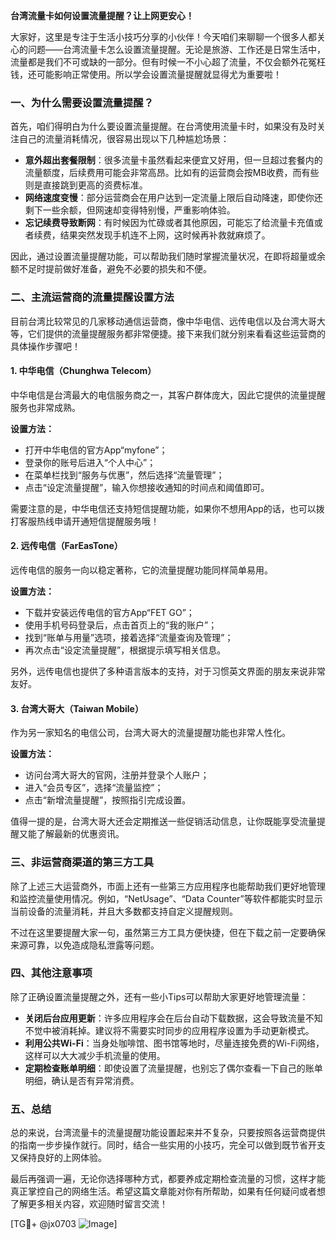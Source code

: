 **台湾流量卡如何设置流量提醒？让上网更安心！**

大家好，这里是专注于生活小技巧分享的小伙伴！今天咱们来聊聊一个很多人都关心的问题——台湾流量卡怎么设置流量提醒。无论是旅游、工作还是日常生活中，流量都是我们不可或缺的一部分。但有时候一不小心超了流量，不仅会额外花冤枉钱，还可能影响正常使用。所以学会设置流量提醒就显得尤为重要啦！

### 一、为什么需要设置流量提醒？

首先，咱们得明白为什么要设置流量提醒。在台湾使用流量卡时，如果没有及时关注自己的流量消耗情况，很容易出现以下几种尴尬场景：

- **意外超出套餐限制**：很多流量卡虽然看起来便宜又好用，但一旦超过套餐内的流量额度，后续费用可能会非常高昂。比如有的运营商会按MB收费，而有些则是直接跳到更高的资费标准。
- **网络速度变慢**：部分运营商会在用户达到一定流量上限后自动降速，即使你还剩下一些余额，但网速却变得特别慢，严重影响体验。
- **忘记续费导致断网**：有时候因为忙碌或者其他原因，可能忘了给流量卡充值或者续费，结果突然发现手机连不上网，这时候再补救就麻烦了。

因此，通过设置流量提醒功能，可以帮助我们随时掌握流量状况，在即将超量或余额不足时提前做好准备，避免不必要的损失和不便。

### 二、主流运营商的流量提醒设置方法

目前台湾比较常见的几家移动通信运营商，像中华电信、远传电信以及台湾大哥大等，它们提供的流量提醒服务都非常便捷。接下来我们就分别来看看这些运营商的具体操作步骤吧！

#### 1. 中华电信（Chunghwa Telecom）

中华电信是台湾最大的电信服务商之一，其客户群体庞大，因此它提供的流量提醒服务也非常成熟。

**设置方法：**
- 打开中华电信的官方App“myfone”；
- 登录你的账号后进入“个人中心”；
- 在菜单栏找到“服务与优惠”，然后选择“流量管理”；
- 点击“设定流量提醒”，输入你想接收通知的时间点和阈值即可。

需要注意的是，中华电信还支持短信提醒功能，如果你不想用App的话，也可以拨打客服热线申请开通短信提醒服务哦！

#### 2. 远传电信（FarEasTone）

远传电信的服务一向以稳定著称，它的流量提醒功能同样简单易用。

**设置方法：**
- 下载并安装远传电信的官方App“FET GO”；
- 使用手机号码登录后，点击首页上的“我的账户”；
- 找到“账单与用量”选项，接着选择“流量查询及管理”；
- 再次点击“设定流量提醒”，根据提示填写相关信息。

另外，远传电信也提供了多种语言版本的支持，对于习惯英文界面的朋友来说非常友好。

#### 3. 台湾大哥大（Taiwan Mobile）

作为另一家知名的电信公司，台湾大哥大的流量提醒功能也非常人性化。

**设置方法：**
- 访问台湾大哥大的官网，注册并登录个人账户；
- 进入“会员专区”，选择“流量监控”；
- 点击“新增流量提醒”，按照指引完成设置。

值得一提的是，台湾大哥大还会定期推送一些促销活动信息，让你既能享受流量提醒又能了解最新的优惠资讯。

### 三、非运营商渠道的第三方工具

除了上述三大运营商外，市面上还有一些第三方应用程序也能帮助我们更好地管理和监控流量使用情况。例如，“NetUsage”、“Data Counter”等软件都能实时显示当前设备的流量消耗，并且大多数都支持自定义提醒规则。

不过在这里要提醒大家一句，虽然第三方工具方便快捷，但在下载之前一定要确保来源可靠，以免造成隐私泄露等问题。

### 四、其他注意事项

除了正确设置流量提醒之外，还有一些小Tips可以帮助大家更好地管理流量：

- **关闭后台应用更新**：许多应用程序会在后台自动下载数据，这会导致流量不知不觉中被消耗掉。建议将不需要实时同步的应用程序设置为手动更新模式。
- **利用公共Wi-Fi**：当身处咖啡馆、图书馆等地时，尽量连接免费的Wi-Fi网络，这样可以大大减少手机流量的使用。
- **定期检查账单明细**：即使设置了流量提醒，也别忘了偶尔查看一下自己的账单明细，确认是否有异常消费。

### 五、总结

总的来说，台湾流量卡的流量提醒功能设置起来并不复杂，只要按照各运营商提供的指南一步步操作就行。同时，结合一些实用的小技巧，完全可以做到既节省开支又保持良好的上网体验。

最后再强调一遍，无论你选择哪种方式，都要养成定期检查流量的习惯，这样才能真正掌控自己的网络生活。希望这篇文章能对你有所帮助，如果有任何疑问或者想了解更多相关内容，欢迎随时留言交流！

[TG💪+ @jx0703 ![Image](https://github.com/user-attachments/assets/dbca1d08-cadb-493c-b0ec-ad6f7a83f270)]